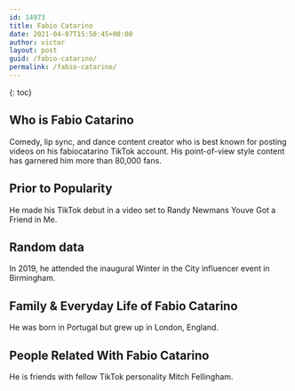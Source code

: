 ```yaml
---
id: 14973
title: Fabio Catarino
date: 2021-04-07T15:50:45+00:00
author: victor
layout: post
guid: /fabio-catarino/
permalink: /fabio-catarino/
---
```



{: toc}


## Who is Fabio Catarino



Comedy, lip sync, and dance content creator who is best known for posting videos on his fabiocatarino TikTok account. His point-of-view style content has garnered him more than 80,000 fans.

                
                
                
## Prior to Popularity



He made his TikTok debut in a video set to Randy Newmans Youve Got a Friend in Me.

                
                
                
## Random data



In 2019, he attended the inaugural Winter in the City influencer event in Birmingham. 

                
                
                
## Family & Everyday Life of Fabio Catarino



He was born in Portugal but grew up in London, England. 

                
                
                
## People Related With Fabio Catarino



He is friends with fellow TikTok personality Mitch Fellingham. 

                
              
            
          
          
          